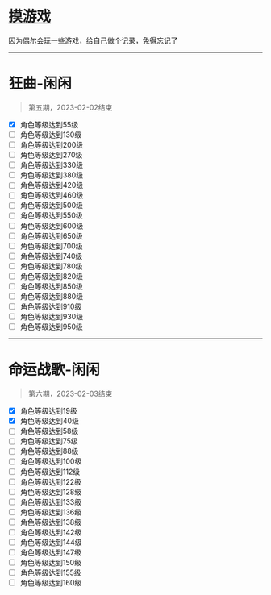 # [摸游戏](https://github.com/noteMay/noteMay.github.io/issues/10)

因为偶尔会玩一些游戏，给自己做个记录，免得忘记了

---

# 狂曲-闲闲
> 第五期，2023-02-02结束
- [x] 角色等级达到55级
- [ ] 角色等级达到130级
- [ ] 角色等级达到200级
- [ ] 角色等级达到270级
- [ ] 角色等级达到330级
- [ ] 角色等级达到380级
- [ ] 角色等级达到420级
- [ ] 角色等级达到460级
- [ ] 角色等级达到500级
- [ ] 角色等级达到550级
- [ ] 角色等级达到600级
- [ ] 角色等级达到650级
- [ ] 角色等级达到700级
- [ ] 角色等级达到740级
- [ ] 角色等级达到780级
- [ ] 角色等级达到820级
- [ ] 角色等级达到850级
- [ ] 角色等级达到880级
- [ ] 角色等级达到910级
- [ ] 角色等级达到930级
- [ ] 角色等级达到950级

---

# 命运战歌-闲闲
> 第六期，2023-02-03结束
- [x] 角色等级达到19级
- [x] 角色等级达到40级
- [ ] 角色等级达到58级
- [ ] 角色等级达到75级
- [ ] 角色等级达到88级
- [ ] 角色等级达到100级
- [ ] 角色等级达到112级
- [ ] 角色等级达到122级
- [ ] 角色等级达到128级
- [ ] 角色等级达到133级
- [ ] 角色等级达到136级
- [ ] 角色等级达到138级
- [ ] 角色等级达到142级
- [ ] 角色等级达到144级
- [ ] 角色等级达到147级
- [ ] 角色等级达到150级
- [ ] 角色等级达到155级
- [ ] 角色等级达到160级
